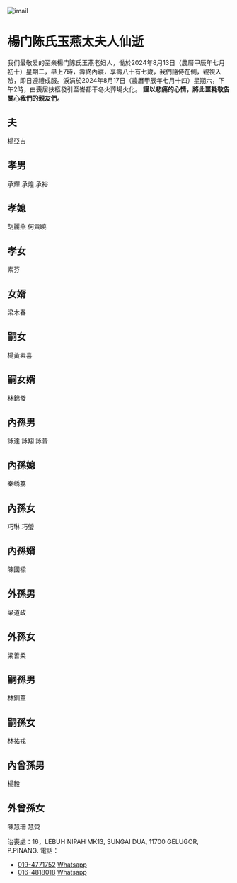 ![imail](https://github.com/user-attachments/assets/a9a617c6-2222-411d-83dd-55063745cf53)

# 楊门陈氏玉燕太夫人仙逝
我们最敬爱的至亲楊门陈氏玉燕老妇人，慟於2024年8月13日（農曆甲辰年七月初十）星期二，早上7時，壽終內寢，享壽八十有七歲，我們隨侍在側，親視入殮，即日遵禮成服。淚涓於2024年8月17日（農曆甲辰年七月十四）星期六，下午2時，由喪居扶柩發引至峇都干冬火葬場火化。
**謹以悲痛的心情，將此噩耗敬告關心我們的親友們。**
## 夫
楊亞吉
## 孝男
承輝  承煌  承裕
## 孝媳
胡麗燕  何貴曉
## 孝女
素芬 
## 女婿
梁木春
## 嗣女 
楊黃素喜
## 嗣女婿
林錦發
## 內孫男 
詠達  詠翔  詠晉
## 內孫媳
秦绣荔
## 內孫女
巧琳  巧瑩
## 內孫婿
陳國樑
## 外孫男
梁道政
## 外孫女
梁善柔
## 嗣孫男
林釧葦
## 嗣孫女
林祐戎
## 內曾孫男
楊毅
## 外曾孫女
陳慧珊  慧熒

治喪處：16，LEBUH NIPAH MK13, SUNGAI DUA, 11700 GELUGOR, P.PINANG. 
電話：
- [019-4771752](tel:60194771752) [Whatsapp](https://api.whatsapp.com/send?phone=60194771752)
- [016-4818018](tel:60164818018) [Whatsapp](https://api.whatsapp.com/send?phone=60164818018)
